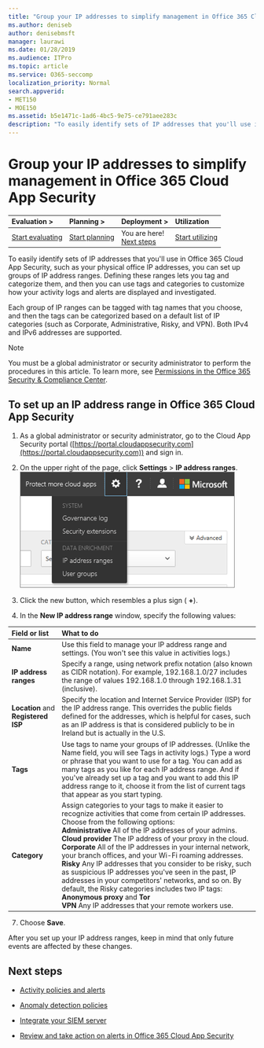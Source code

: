 ```yaml
---
title: "Group your IP addresses to simplify management in Office 365 Cloud App Security"
ms.author: deniseb
author: denisebmsft
manager: laurawi
ms.date: 01/28/2019
ms.audience: ITPro
ms.topic: article
ms.service: O365-seccomp
localization_priority: Normal
search.appverid:
- MET150
- MOE150
ms.assetid: b5e1471c-1ad6-4bc5-9e75-ce791aee283c
description: "To easily identify sets of IP addresses that you'll use in Office 365 Cloud App Security, such as your physical office IP addresses, you can set up groups of IP address ranges."
---
```


# Group your IP addresses to simplify management in Office 365 Cloud App Security
  
|****Evaluation** \>**|****Planning** \>**|****Deployment** \>**|****Utilization****|
|:-----|:-----|:-----|:-----|
|[Start evaluating](office-365-cas-overview.md) <br/> |[Start planning](get-ready-for-office-365-cas.md) <br/> |You are here!  <br/> [Next steps](#next-steps) <br/> |[Start utilizing](utilization-activities-for-ocas.md) <br/> |
   
To easily identify sets of IP addresses that you'll use in Office 365 Cloud App Security, such as your physical office IP addresses, you can set up groups of IP address ranges. Defining these ranges lets you tag and categorize them, and then you can use tags and categories to customize how your activity logs and alerts are displayed and investigated.
  
Each group of IP ranges can be tagged with tag names that you choose, and then the tags can be categorized based on a default list of IP categories (such as Corporate, Administrative, Risky, and VPN). Both IPv4 and IPv6 addresses are supported.
  
> [!NOTE]
> You must be a global administrator or security administrator to perform the procedures in this article. To learn more, see [Permissions in the Office 365 Security &amp; Compliance Center](permissions-in-the-security-and-compliance-center.md). 
  
## To set up an IP address range in Office 365 Cloud App Security

1. As a global administrator or security administrator, go to the Cloud App Security portal ([https://portal.cloudappsecurity.com](https://portal.cloudappsecurity.com)) and sign in.
    
2. On the upper right of the page, click **Settings** \> **IP address ranges**.<br>![In O365 Cloud App Security, choose Settings to access your system and data settings](media/f6c48ee3-39b4-4b5a-8252-b6493b7bcd3d.png)<br>
  
3. Click the new button, which resembles a plus sign ( **+**).
    
4. In the **New IP address range** window, specify the following values: 
    
|**Field or list**|**What to do**|
|:-----|:-----|
|**Name** <br/> |Use this field to manage your IP address range and settings. (You won't see this value in activities logs.)  <br/> |
|**IP address ranges** <br/> |Specify a range, using network prefix notation (also known as CIDR notation). For example, 192.168.1.0/27 includes the range of values 192.168.1.0 through 192.168.1.31 (inclusive).  <br/> |
|**Location** and **Registered ISP** <br/> |Specify the location and Internet Service Provider (ISP) for the IP address range. This overrides the public fields defined for the addresses, which is helpful for cases, such as an IP address is that is considered publicly to be in Ireland but is actually in the U.S.  <br/> |
|**Tags** <br/> |Use tags to name your groups of IP addresses. (Unlike the Name field, you will see Tags in activity logs.) Type a word or phrase that you want to use for a tag. You can add as many tags as you like for each IP address range. And if you've already set up a tag and you want to add this IP address range to it, choose it from the list of current tags that appear as you start typing.  <br/> |
|**Category** <br/> | Assign categories to your tags to make it easier to recognize activities that come from certain IP addresses. Choose from the following options:  <br/> **Administrative** All of the IP addresses of your admins.  <br/> **Cloud provider** The IP address of your proxy in the cloud.  <br/> **Corporate** All of the IP addresses in your internal network, your branch offices, and your Wi-Fi roaming addresses.  <br/> **Risky** Any IP addresses that you consider to be risky, such as suspicious IP addresses you've seen in the past, IP addresses in your competitors' networks, and so on. By default, the Risky categories includes two IP tags: **Anonymous proxy** and **Tor** <br/> **VPN** Any IP addresses that your remote workers use.  <br/> |
   
7. Choose **Save**.
    
After you set up your IP address ranges, keep in mind that only future events are affected by these changes.
  
## Next steps

- [Activity policies and alerts](activity-policies-and-alerts.md)
    
- [Anomaly detection policies](anomaly-detection-policies-in-ocas.md)
    
- [Integrate your SIEM server](integrate-your-siem-server-with-office-365-cas.md)
    
- [Review and take action on alerts in Office 365 Cloud App Security](review-office-365-cas-alerts.md)
    

